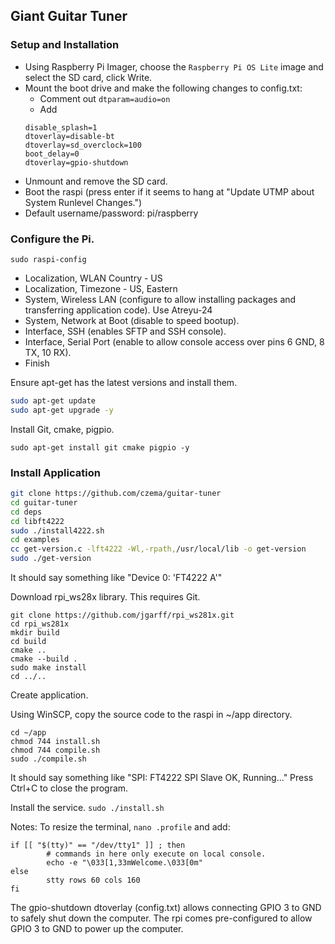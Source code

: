## Giant Guitar Tuner ##

### Setup and Installation ###

* Using Raspberry Pi Imager, choose the `Raspberry Pi OS Lite` image and select the SD card, click Write.
* Mount the boot drive and make the following changes to config.txt:
  * Comment out `dtparam=audio=on`
  * Add
  ```
  disable_splash=1
  dtoverlay=disable-bt
  dtoverlay=sd_overclock=100
  boot_delay=0
  dtoverlay=gpio-shutdown
  ```
* Unmount and remove the SD card.
* Boot the raspi (press enter if it seems to hang at "Update UTMP about System Runlevel Changes.")
* Default username/password: pi/raspberry

### Configure the Pi. ###

`sudo raspi-config`

* Localization, WLAN Country - US
* Localization, Timezone - US, Eastern
* System, Wireless LAN (configure to allow installing packages and transferring application code). Use Atreyu-24
* System, Network at Boot (disable to speed bootup).
* Interface, SSH (enables SFTP and SSH console).
* Interface, Serial Port (enable to allow console access over pins 6 GND, 8 TX, 10 RX).
* Finish

Ensure apt-get has the latest versions and install them.

```bash
sudo apt-get update
sudo apt-get upgrade -y
```

Install Git, cmake, pigpio.

`sudo apt-get install git cmake pigpio -y`

### Install Application ###

```bash
git clone https://github.com/czema/guitar-tuner
cd guitar-tuner
cd deps
cd libft4222
sudo ./install4222.sh
cd examples
cc get-version.c -lft4222 -Wl,-rpath,/usr/local/lib -o get-version
sudo ./get-version
```

It should say something like "Device 0: 'FT4222 A'"

Download rpi_ws28x library.  This requires Git.

```
git clone https://github.com/jgarff/rpi_ws281x.git
cd rpi_ws281x
mkdir build
cd build
cmake ..
cmake --build .
sudo make install
cd ../..
```



Create application.

Using WinSCP, copy the source code to the raspi in ~/app directory.

```
cd ~/app
chmod 744 install.sh
chmod 744 compile.sh
sudo ./compile.sh
```

It should say something like "SPI: FT4222 SPI Slave OK, Running..."
Press Ctrl+C to close the program.

Install the service.
`sudo ./install.sh`

Notes:
 To resize the terminal, `nano .profile` and add:
```
if [[ "$(tty)" == "/dev/tty1" ]] ; then
        # commands in here only execute on local console.
        echo -e "\033[1,33mWelcome.\033[0m"
else
        stty rows 60 cols 160
fi
```

The gpio-shutdown dtoverlay (config.txt) allows connecting GPIO 3 to GND to safely shut down the computer.  The rpi comes pre-configured to allow GPIO 3 to GND to power up the computer.